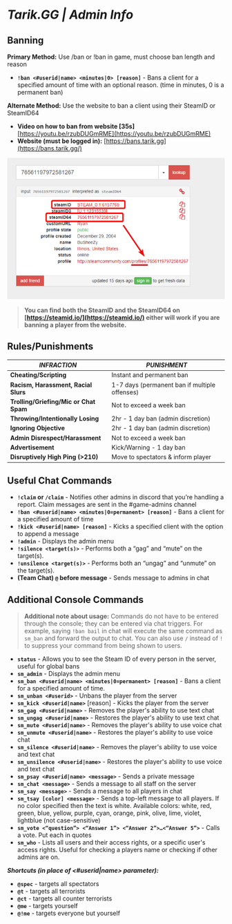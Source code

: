 # ***Tarik.GG | Admin Info***

## **Banning**

**Primary Method:** Use /ban or !ban in game, must choose ban length and reason

- **`!ban <#userid|name> <minutes|0> [reason]`** - Bans a client for a specified amount of time with an optional reason. (time in minutes, 0 is a permanent ban)

**Alternate Method:** Use the website to ban a client using their SteamID or SteamID64

- **Video on how to ban from website [35s]** [https://youtu.be/rzubDUGmRME](https://youtu.be/rzubDUGmRME)
- **Website (must be logged in):** [https://bans.tarik.gg](https://bans.tarik.gg/)

![Example of SteamID's](imgs/steamid_example.png)
>**You can find both the SteamID and the SteamID64 on [https://steamid.io/](https://steamid.io/) either will work if you are banning a player from the website.**

## **Rules/Punishments**

| *INFRACTION* | *PUNISHMENT* |
|--|--|
| **Cheating/Scripting** | Instant and permanent ban |
| **Racism, Harassment, Racial Slurs** | 1-7 days (permanent ban if multiple offenses) |
| **Trolling/Griefing/Mic or Chat Spam** | Not to exceed a week ban |
| **Throwing/Intentionally Losing** | 2hr - 1 day ban (admin discretion) |
| **Ignoring Objective** | 2hr - 1 day ban (admin discretion) |
| **Admin Disrespect/Harassment** | Not to exceed a week ban |
| **Advertisement** | Kick/Warning - 1 day ban |
| **Disruptively High Ping (>210)** | Move to spectators & inform player |

## **Useful Chat Commands**

- **`!claim` or `/claim`** - Notifies other admins in discord that you’re handling a report. Claim messages are sent in the #game-admins channel
- **`!ban <#userid|name> <minutes|0=permanent> [reason]`** - Bans a client for a specified amount of time
- **`!kick <#userid|name> [reason]`** - Kicks a specified client with the option to append a message
- **`!admin`** - Displays the admin menu
- **`!silence <target(s)>`** - Performs both a “gag” and “mute” on the target(s).
- **`!unsilence <target(s)>`** - Performs both an “ungag” and “unmute” on the target(s).
- **(Team Chat) `@` before message** - Sends message to admins in chat

## **Additional Console Commands**

>**Additional note about usage:** Commands do not have to be entered through the console; they can be entered via chat triggers. For example, saying `!ban bail` in chat will execute the same command as `sm_ban` and forward the output to chat. You can also use `/` instead of `!` to suppress your command from being shown to users.

- **`status`** - Allows you to see the Steam ID of every person in the server, useful for global bans
- **`sm_admin`** - Displays the admin menu
- **`sm_ban <#userid|name> <minutes|0=permanent> [reason]`** - Bans a client for a specified amount of time.
- **`sm_unban <#userid>`** - Unbans the player from the server
- **`sm_kick <#userid|name>`** [reason] - Kicks the player from the server
- **`sm_gag <#userid|name>`** - Removes the player's ability to use text chat
- **`sm_ungag <#userid|name>`** - Restores the player's ability to use text chat
- **`sm_mute <#userid|name>`** - Removes the player's ability to use voice chat
- **`sm_unmute <#userid|name>`** - Restores the player's ability to use voice chat
- **`sm_silence <#userid|name>`** - Removes the player's ability to use voice and text chat
- **`sm_unsilence <#userid|name>`** - Restores the player's ability to use voice and text chat
- **`sm_psay <#userid|name> <message>`** - Sends a private message
- **`sm_chat <message>`** - Sends a message to all staff on the server
- **`sm_say <message>`** - Sends a message to all players in chat
- **`sm_tsay [color] <message>`** - Sends a top-left message to all players. If no color specified then the text is white. Available colors: white, red, green, blue, yellow, purple, cyan, orange, pink, olive, lime, violet, lightblue (not case-sensitive)
- **`sm_vote <“question”> <“Answer 1”> <“Answer 2”>…<“Answer 5”>`** - Calls a vote. Put each in quotes
- **`sm_who`** - Lists all users and their access rights, or a specific user's access rights. Useful for checking a players name or checking if other admins are on.

***Shortcuts (in place of <#userid|name> parameter):***

- **`@spec`** - targets all spectators
- **`@t`** - targets all terrorists
- **`@ct`** - targets all counter terrorists
- **`@me`** - targets yourself
- **`@!me`** - targets everyone but yourself
